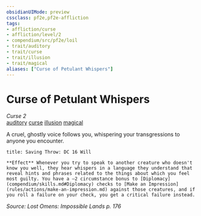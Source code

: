 ```yaml
---
obsidianUIMode: preview
cssclass: pf2e,pf2e-affliction
tags:
- affliction/curse
- affliction/level/2
- compendium/src/pf2e/loil
- trait/auditory
- trait/curse
- trait/illusion
- trait/magical
aliases: ["Curse of Petulant Whispers"]
---
```

# Curse of Petulant Whispers
*Curse 2*  
[auditory](rules/traits/auditory.md)  [curse](rules/traits/curse.md)  [illusion](rules/traits/illusion.md)  [magical](rules/traits/magical.md)  

A cruel, ghostly voice follows you, whispering your transgressions to anyone you encounter.

```ad-inline-affliction
title: Saving Throw: DC 16 Will

**Effect** Whenever you try to speak to another creature who doesn't know you well, they hear whispers in a language they understand that reveal hints and phrases related to the things about which you feel most guilty. You have a –2 circumstance bonus to [Diplomacy](compendium/skills.md#Diplomacy) checks to [Make an Impression](rules/actions/make-an-impression.md) against those creatures, and if you roll a failure on your check, you get a critical failure instead.
```

*Source: Lost Omens: Impossible Lands p. 176*